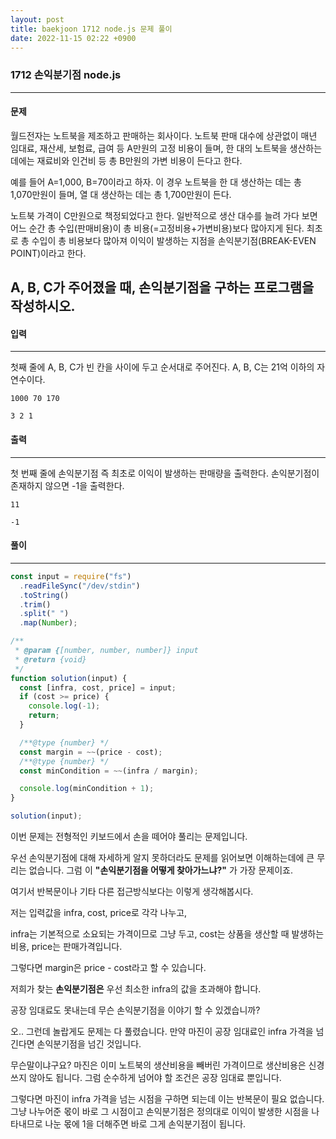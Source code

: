 ```yaml
---
layout: post
title: baekjoon 1712 node.js 문제 풀이
date: 2022-11-15 02:22 +0900
---
```

###  1712 손익분기점 node.js 

--- 

#### 문제 
월드전자는 노트북을 제조하고 판매하는 회사이다. 노트북 판매 대수에 상관없이 매년 임대료, 재산세, 보험료, 급여 등 A만원의 고정 비용이 들며, 한 대의 노트북을 생산하는 데에는 재료비와 인건비 등 총 B만원의 가변 비용이 든다고 한다.

예를 들어 A=1,000, B=70이라고 하자. 이 경우 노트북을 한 대 생산하는 데는 총 1,070만원이 들며, 열 대 생산하는 데는 총 1,700만원이 든다.

노트북 가격이 C만원으로 책정되었다고 한다. 일반적으로 생산 대수를 늘려 가다 보면 어느 순간 총 수입(판매비용)이 총 비용(=고정비용+가변비용)보다 많아지게 된다. 최초로 총 수입이 총 비용보다 많아져 이익이 발생하는 지점을 손익분기점(BREAK-EVEN POINT)이라고 한다.

A, B, C가 주어졌을 때, 손익분기점을 구하는 프로그램을 작성하시오.
--- 

#### 입력
--- 
첫째 줄에 A, B, C가 빈 칸을 사이에 두고 순서대로 주어진다. A, B, C는 21억 이하의 자연수이다.
```
1000 70 170
```
```
3 2 1
```
#### 출력
--- 
첫 번째 줄에 손익분기점 즉 최초로 이익이 발생하는 판매량을 출력한다. 손익분기점이 존재하지 않으면 -1을 출력한다.
```
11
```
```
-1
```
#### 풀이
--- 

```js
const input = require("fs")
  .readFileSync("/dev/stdin")
  .toString()
  .trim()
  .split(" ")
  .map(Number);

/**
 * @param {[number, number, number]} input
 * @return {void}
 */
function solution(input) {
  const [infra, cost, price] = input;
  if (cost >= price) {
    console.log(-1);
    return;
  }

  /**@type {number} */
  const margin = ~~(price - cost);
  /**@type {number} */
  const minCondition = ~~(infra / margin);

  console.log(minCondition + 1);
}

solution(input);
```

이번 문제는 전형적인 키보드에서 손을 떼어야 풀리는 문제입니다.

우선 손익분기점에 대해 자세하게 알지 못하더라도 문제를 읽어보면 이해하는데에 큰 무리는 없습니다.
그럼 이 **"손익분기점을 어떻게 찾아가느냐?"** 가 가장 문제이죠.

여기서 반복문이나 기타 다른 접근방식보다는 이렇게 생각해봅시다.

저는 입력값을 infra, cost, price로 각각 나누고,

infra는 기본적으로 소요되는 가격이므로 그냥 두고, cost는 상품을 생산할 때 발생하는 비용, price는 판매가격입니다.

그렇다면 margin은 price - cost라고 할 수 있습니다.

저희가 찾는 **손익분기점은** 우선 최소한 infra의 값을 초과해야 합니다.

공장 임대료도 못내는데 무슨 손익분기점을 이야기 할 수 있겠습니까?


오.. 그런데 놀랍게도 문제는 다 풀렸습니다. 만약 마진이 공장 임대료인 infra 가격을 넘긴다면 손익분기점을 넘긴 것입니다.

무슨말이냐구요? 마진은 이미 노트북의 생산비용을 빼버린 가격이므로 생산비용은 신경쓰지 않아도 됩니다. 그럼 순수하게 넘어야 할 조건은 공장 임대료 뿐입니다.

그렇다면 마진이 infra 가격을 넘는 시점을 구하면 되는데 이는 반복문이 필요 없습니다. 그냥 나누어준 몫이 바로 그 시점이고 손익분기점은 정의대로 이익이 발생한 시점을 나타내므로 나눈 몫에 1을 더해주면 바로 그게 손익분기점이 됩니다.



